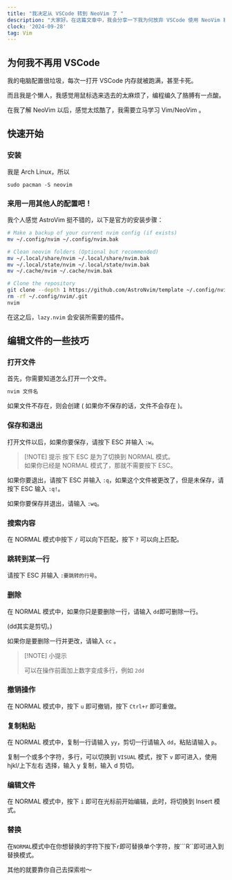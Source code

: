 ```yaml
---
title: "我决定从 VSCode 转到 NeoVim 了 "
description: "大家好。在这篇文章中，我会分享一下我为何放弃 VSCode 使用 NeoVim 和使用 NeoVim 的一些经验～"
clock: '2024-09-28'
tag: Vim
---
```


## 为何我不再用 VSCode

我的电脑配置很垃圾，每次一打开 VSCode 内存就被跑满，甚至卡死。

而且我是个懒人，我感觉用鼠标选来选去的太麻烦了，编程编久了胳膊有一点酸。

在我了解 NeoVim 以后，感觉太炫酷了，我需要立马学习 Vim/NeoVim 。

## 快速开始

### 安装

我是 Arch Linux，所以

```shell
sudo pacman -S neovim
```

### 来用一用其他人的配置吧！

我个人感觉 AstroVim 挺不错的，以下是官方的安装步骤：

```bash
# Make a backup of your current nvim config (if exists)
mv ~/.config/nvim ~/.config/nvim.bak

# Clean neovim folders (Optional but recommended)
mv ~/.local/share/nvim ~/.local/share/nvim.bak
mv ~/.local/state/nvim ~/.local/state/nvim.bak
mv ~/.cache/nvim ~/.cache/nvim.bak

# Clone the repository
git clone --depth 1 https://github.com/AstroNvim/template ~/.config/nvim
rm -rf ~/.config/nvim/.git
nvim
```

在这之后，`lazy.nvim` 会安装所需要的插件。

## 编辑文件的一些技巧

### 打开文件

首先，你需要知道怎么打开一个文件。

```bash
nvim 文件名
```

如果文件不存在，则会创建 ( 如果你不保存的话，文件不会存在 )。

### 保存和退出

打开文件以后，如果你要保存，请按下 ESC 并输入 `:w`。

> [!NOTE] 提示
> 按下 ESC 是为了切换到 NORMAL 模式。<br>
> 如果你已经是 NORMAL 模式了，那就不需要按下 ESC。

如果你要退出，请按下 ESC 并输入 `:q`，如果这个文件被更改了，但是未保存，请按下 ESC 输入 `:q!`。

如果你要保存并退出，请输入 `:wq`。

### 搜索内容

在 NORMAL 模式中按下 `/` 可以向下匹配，按下 `?` 可以向上匹配。

### 跳转到某一行

请按下 ESC 并输入 `:要跳转的行号`。

### 删除

在 NORMAL 模式中，如果你只是要删除一行，请输入 `dd`即可删除一行。

(dd其实是剪切。)

如果你是要删除一行并更改，请输入 `cc` 。

> [!NOTE] 小提示
>
> 可以在操作前面加上数字变成多行，例如 `2dd`

### 撤销操作

在 NORMAL 模式中，按下 `u` 即可撤销，按下 `Ctrl+r` 即可重做。

### 复制粘贴

在 NORMAL 模式中，复制一行请输入 `yy`，剪切一行请输入 `dd`，粘贴请输入 `p`。

复制一个或多个字符，多行，可以切换到 `VISUAL` 模式，按下 `v` 即可进入，使用 hjkl/上下左右 选择，输入 y 复制，输入 d 剪切。

### 编辑文件

在 NORMAL 模式中，按下 `i` 即可在光标前开始编辑，此时，将切换到 Insert 模式。

### 替换

在```NORMAL```模式中在你想替换的字符下按下```r```即可替换单个字符，按```R``即可进入到替换模式。

其他的就要靠你自己去探索啦～
